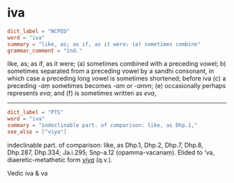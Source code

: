 # iva

``` toml
dict_label = "NCPED"
word = "iva"
summary = "like, as; as if, as it were; (a) sometimes combine"
grammar_comment = "ind."
```

like, as; as if, as it were; (a) sometimes combined with a preceding vowel; b) sometimes separated from a preceding vowel by a sandhi consonant, in which case a preceding long vowel is sometimes shortened; before iva (c) a preceding \-*aṃ* sometimes becomes \-*am* or \-*amm*; (e) occasionally perhaps represents *eva*; and (f) is sometimes written as *eva*,

--------------------

``` toml
dict_label = "PTS"
word = "iva"
summary = "indeclinable part. of comparison: like, as Dhp.1,"
see_also = ["viya"]
```

indeclinable part. of comparison: like, as Dhp.1, Dhp.2, Dhp.7, Dhp.8, Dhp.287, Dhp.334; Ja.i.295; Snp\-a.12 (opamma\-vacanaṃ). Elided to ‘va, diaeretic\-metathetic form *[viya](viya.md)* (q.v.).

Vedic iva & va

